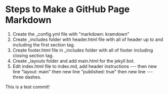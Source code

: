 Steps to Make a GitHub Page Markdown
===========

1. Create the _config.yml file with "markdown: kramdown"
2. Create _includes folder with header.html file with all of header up to and including the first section tag.
3. Create footer.html file in _includes folder with all of footer including closing section tag.
4. Create _layouts folder and add main.html for the jekyll bot.
5. Edit index.html file to index.md, add header instructions --- then new line "layout: main" then new line "published: true" then new line --- three dashes.


This is a test commit!
